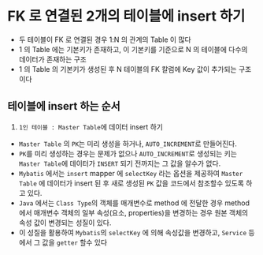 # FK 로 연결된 2개의 테이블에 insert 하기
- 두 테이블이 FK 로 연결된 경우 1:N 의 관계의 Table 이 많다
- 1 의 Table 에는 기본키가 존재하고, 이 기본키를 기준으로 N 의 테이블에 다수의 데이터가 존재하는 구조
- 1 의 Table 의 기본키가 생성된 후 N 테이블의 FK 칼럼에 Key 값이 추가되는 구조이다

## 테이블에 insert 하는 순서
1. `1인 테이블 : Master Table`에 데이터 insert 하기
- `Master Table` 의 `PK`는 미리 생성을 하거나, `AUTO_INCREMENT`로 만들어진다.
- `PK`를 미리 생성하는 경우는 문제가 없으나 `AUTO_INCREMENT`로 생성되는 키는 `Master Table`에 데이터가 `INSERT` 되기 전까지는 그 값을 알수가 없다.
- `Mybatis` 에서는 `insert` mapper 에 `selectKey` 라는 옵션을 제공하여 `Master Table` 에 데이터가 insert 된 후 새로 생성된 `PK` 값을 코드에서 참조할수 있도록 하고 있다.
- `Java` 에서는 `Class Type`의  객체를 매개변수로 method 에 전달한 경우 method 에서 매개변수 객체의 일부 속성(요소, properties)을 변경하는 경우 원본 객체의 속성 값이 변경되는 성질이 있다.
- 이 성질을 활용하여 `Mybatis`의 `selectKey` 에 의해 속성값을 변경하고, `Service` 등에서 그 값을 `getter` 할수 있다